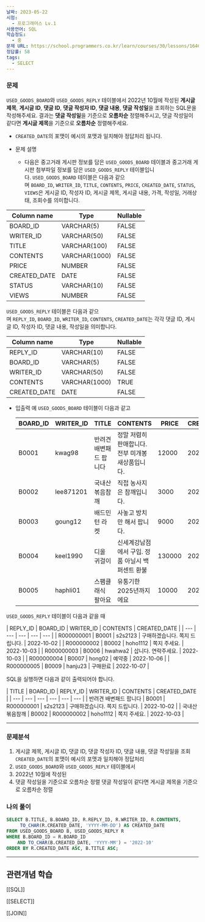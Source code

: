 ```yaml
---
날짜: 2023-05-22
시험:
  - 프로그래머스 Lv.1
사용언어: SQL
학습정도:
  - 중
문제 URL: https://school.programmers.co.kr/learn/courses/30/lessons/164673
정답률: 58
tags:
  - SELECT
---
```

### 문제

`USED_GOODS_BOARD`와 `USED_GOODS_REPLY` 테이블에서 2022년 10월에 작성된 **게시글 제목**, **게시글 ID**, **댓글 ID**, **댓글 작성자 ID**, **댓글 내용**, **댓글 작성일**을 조회하는 SQL문을 작성해주세요. 결과는 **댓글 작성일**을 기준으로 **오름차순** 정렬해주시고, 댓글 작성일이 같다면 **게시글 제목**을 기준으로 **오름차순** 정렬해주세요.
- `CREATED_DATE`의 포맷이 예시의 포맷과 일치해야 정답처리 됩니다.

- 문제 설명
	- 다음은 중고거래 게시판 정보를 담은 `USED_GOODS_BOARD` 테이블과 중고거래 게시판 첨부파일 정보를 담은 `USED_GOODS_REPLY` 테이블입니다. `USED_GOODS_BOARD` 테이블은 다음과 같으며 `BOARD_ID`, `WRITER_ID`, `TITLE`, `CONTENTS`, `PRICE`, `CREATED_DATE`, `STATUS`, `VIEWS`은 게시글 ID, 작성자 ID, 게시글 제목, 게시글 내용, 가격, 작성일, 거래상태, 조회수를 의미합니다.

| Column name  | Type          | Nullable |
| ------------ | ------------- | -------- |
| BOARD_ID     | VARCHAR(5)    | FALSE    |
| WRITER_ID    | VARCHAR(50)   | FALSE    |
| TITLE        | VARCHAR(100)  | FALSE    |
| CONTENTS     | VARCHAR(1000) | FALSE    |
| PRICE        | NUMBER        | FALSE    |
| CREATED_DATE | DATE          | FALSE    |
| STATUS       | VARCHAR(10)   | FALSE    |
| VIEWS        | NUMBER        | FALSE    |
   
 `USED_GOODS_REPLY` 테이블은 다음과 같으며 `REPLY_ID`, `BOARD_ID`, `WRITER_ID`, `CONTENTS`, `CREATED_DATE`는 각각 댓글 ID, 게시글 ID, 작성자 ID, 댓글 내용, 작성일을 의미합니다.
 
   | Column name | Type | Nullable |
   | --- | --- | --- |
   | REPLY_ID | VARCHAR(10) | FALSE |
   | BOARD_ID | VARCHAR(5) | FALSE |
   | WRITER_ID | VARCHAR(50) | FALSE |
   | CONTENTS | VARCHAR(1000) | TRUE |
   | CREATED_DATE | DATE | FALSE |


- 입출력 예
`USED_GOODS_BOARD` 테이블이 다음과 같고
  
   | BOARD_ID | WRITER_ID | TITLE | CONTENTS | PRICE | CREATED_DATE | STATUS | VIEWS |
    | --- | --- | --- | --- | --- | --- | --- | --- |
    | B0001 | kwag98 | 반려견 배변패드 팝니다 | 정말 저렴히 판매합니다. 전부 미개봉 새상품입니다. | 12000 | 2022-10-01 | DONE | 250 |
    | B0002 | lee871201 | 국내산 볶음참깨 | 직접 농사지은 참깨입니다. | 3000 | 2022-10-02 | DONE | 121 |
    | B0003 | goung12 | 배드민턴 라켓 | 사놓고 방치만 해서 팝니다. | 9000 | 2022-10-02 | SALE | 212 |
    | B0004 | keel1990 | 디올 귀걸이 | 신세계강남점에서 구입. 정품 아닐시 백퍼센트 환불 | 130000 | 2022-10-02 | SALE | 199 |
    | B0005 | haphli01 | 스팸클래식 팔아요 | 유통기한 2025년까지에요 | 10000 | 2022-10-02 | SALE | 121 |
   
`USED_GOODS_REPLY` 테이블이 다음과 같을 때
   
   | REPLY_ID | BOARD_ID | WRITER_ID | CONTENTS | CREATED_DATE |
    | --- | --- | --- | --- | --- |
    | R000000001 | B0001 | s2s2123 | 구매하겠습니다. 쪽지 드립니다. | 2022-10-02 |
    | R000000002 | B0002 | hoho1112 | 쪽지 주세요. | 2022-10-03 |
    | R000000003 | B0006 | hwahwa2 | 삽니다. 연락주세요. | 2022-10-03 |
    | R000000004 | B0007 | hong02 | 예약중 | 2022-10-06 |
    | R000000005 | B0009 | hanju23 | 구매완료 | 2022-10-07 |
   
SQL을 실행하면 다음과 같이 출력되어야 합니다.
   
   | TITLE | BOARD_ID | REPLY_ID | WRITER_ID | CONTENTS | CREATED_DATE |
    | --- | --- | --- | --- | --- | --- |
    | 반려견 배변패드 팝니다 | B0001 | R000000001 | s2s2123 | 구매하겠습니다. 쪽지 드립니다. | 2022-10-02 |
    | 국내산 볶음참깨 | B0002 | R000000002 | hoho1112 | 쪽지 주세요. | 2022-10-03 |

---
### 문제분석

1. 게시글 제목, 게시글 ID, 댓글 ID, 댓글 작성자 ID, 댓글 내용, 댓글 작성일을 조회
	`CREATED_DATE`의 포맷이 예시의 포맷과 일치해야 정답처리
2. `USED_GOODS_BOARD`와 `USED_GOODS_REPLY` 테이블에서
3. 2022년 10월에 작성된
4. 댓글 작성일을 기준으로 오름차순 정렬
	댓글 작성일이 같다면 게시글 제목을 기준으로 오름차순 정렬

### 나의 풀이

```sql
SELECT B.TITLE, B.BOARD_ID, R.REPLY_ID, R.WRITER_ID, R.CONTENTS,
     TO_CHAR(R.CREATED_DATE, 'YYYY-MM-DD') AS CREATED_DATE
FROM USED_GOODS_BOARD B, USED_GOODS_REPLY R
WHERE B.BOARD_ID = R.BOARD_ID
    AND TO_CHAR(B.CREATED_DATE, 'YYYY-MM') = '2022-10'
ORDER BY R.CREATED_DATE ASC, B.TITLE ASC;
```

---
## 관련개념 학습

[[SQL]] 

[[SELECT]] 

[[JOIN]] 